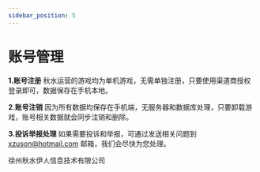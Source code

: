 ```yaml
---
sidebar_position: 5
---
```


# 账号管理

**1.账号注册**
秋水运营的游戏均为单机游戏，无需单独注册，只要使用渠道商授权登录即可，数据保存在手机本地。

**2.账号注销**
因为所有数据均保存在手机端，无服务器和数据库处理，只要卸载游戏，账号相关数据就会同步注销和删除。

**3.投诉举报处理**
如果需要投诉和举报，可通过发送相关问题到 xzuson@hotmail.com  邮箱，我们会尽快为您处理。

徐州秋水伊人信息技术有限公司